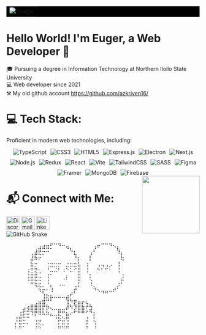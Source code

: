 <table align="center" bgcolor="#000000">
  <tr>
    <td>
      <center>
        <picture>
          <img src="https://i.pinimg.com/originals/1e/a6/66/1ea66601f1ee09b578c40feee6ecd953.gif" alt="Image">
        </picture>
      </center>
    </td>
  </tr>
</table>



# Hello World! I'm Euger, a Web Developer 👋






<div align="left">

🎓 Pursuing a degree in Information Technology at Northern Iloilo State University  
💻 Web developer since 2021 <br/>
⚒ My old github account https://github.com/azkriven16/

</div>





# 💻 Tech Stack:
Proficient in modern web technologies, including:


<div style="display: flex; flex-wrap: wrap; gap: 10px; justify-content: center;">
  <img src="https://img.shields.io/badge/typescript-%23007ACC.svg?style=for-the-badge&logo=typescript&logoColor=white" alt="TypeScript">
  <img src="https://img.shields.io/badge/css3-%231572B6.svg?style=for-the-badge&logo=css3&logoColor=white" alt="CSS3">
  <img src="https://img.shields.io/badge/html5-%23E34F26.svg?style=for-the-badge&logo=html5&logoColor=white" alt="HTML5">
  <img src="https://img.shields.io/badge/express.js-%23404d59.svg?style=for-the-badge&logo=express&logoColor=%2361DAFB" alt="Express.js">
  <img src="https://img.shields.io/badge/Electron-191970?style=for-the-badge&logo=Electron&logoColor=white" alt="Electron">
  <img src="https://img.shields.io/badge/Next-black?style=for-the-badge&logo=next.js&logoColor=white" alt="Next.js">
  <img src="https://img.shields.io/badge/node.js-6DA55F?style=for-the-badge&logo=node.js&logoColor=white" alt="Node.js">
  <img src="https://img.shields.io/badge/redux-%23593d88.svg?style=for-the-badge&logo=redux&logoColor=white" alt="Redux">
  <img src="https://img.shields.io/badge/react-%2320232a.svg?style=for-the-badge&logo=react&logoColor=%2361DAFB" alt="React">
  <img src="https://img.shields.io/badge/vite-%23646CFF.svg?style=for-the-badge&logo=vite&logoColor=white" alt="Vite">
  <img src="https://img.shields.io/badge/tailwindcss-%2338B2AC.svg?style=for-the-badge&logo=tailwind-css&logoColor=white" alt="TailwindCSS">
  <img src="https://img.shields.io/badge/SASS-hotpink.svg?style=for-the-badge&logo=SASS&logoColor=white" alt="SASS">
  <img src="https://img.shields.io/badge/figma-%23F24E1E.svg?style=for-the-badge&logo=figma&logoColor=white" alt="Figma">
  <img src="https://img.shields.io/badge/Framer-black?style=for-the-badge&logo=framer&logoColor=blue" alt="Framer">
  <img src="https://img.shields.io/badge/MongoDB-%234ea94b.svg?style=for-the-badge&logo=mongodb&logoColor=white" alt="MongoDB">
  <img src="https://img.shields.io/badge/Firebase-039BE5?style=for-the-badge&logo=Firebase&logoColor=white" alt="Firebase">
</div>



<picture>
  <img align="right" height="150" src="https://media.tenor.com/lVhFnY9tc94AAAAj/anime-dance.gif" />
</picture>



# 📬 Connect with Me:

<div align="left">
  <img src="https://img.shields.io/static/v1?message=Discord&logo=discord&label=&color=7289DA&logoColor=white&labelColor=&style=for-the-badge" height="35" alt="Discord logo"  />
  <img src="https://img.shields.io/static/v1?message=Gmail&logo=gmail&label=&color=D14836&logoColor=white&labelColor=&style=for-the-badge" height="35" alt="Gmail logo"  />
  <img src="https://img.shields.io/static/v1?message=LinkedIn&logo=linkedin&label=&color=0077B5&logoColor=white&labelColor=&style=for-the-badge" height="35" alt="LinkedIn logo"  />
</div>

<!-- GitHub Snake Image -->
<picture>
  <source media="(prefers-color-scheme: dark)" srcset="https://raw.githubusercontent.com/tobiasmeyhoefer/tobiasmeyhoefer/output/github-snake-dark.svg">
  <source media="(prefers-color-scheme: light)" srcset="https://raw.githubusercontent.com/tobiasmeyhoefer/tobiasmeyhoefer/output/github-snake.svg">
  <img alt="GitHub Snake" src="https://raw.githubusercontent.com/tobiasmeyhoefer/tobiasmeyhoefer/output/github-snake.svg">
</picture>

<pre>⠀⠀⠀⠀⠀⠀⠀⠀⣠⣴⣶⡋⠉⠙⠒⢤⡀⠀⠀⠀⠀⠀⢠⠖⠉⠉⠙⠢⡄⠀
⠀⠀⠀⠀⠀⠀⢀⣼⣟⡒⠒⠀⠀⠀⠀⠀⠙⣆⠀⠀⠀⢠⠃⠀⠀⠀⠀⠀⠹⡄
⠀⠀⠀⠀⠀⠀⣼⠷⠖⠀⠀⠀⠀⠀⠀⠀⠀⠘⡆⠀⠀⡇⠀⠀⠀⠀⠀⠀⠀⢷
⠀⠀⠀⠀⠀⠀⣷⡒⠀⠀⢐⣒⣒⡒⠀⣐⣒⣒⣧⠀⢰⠀⠀⢠⢤⢠⡠⠀⢸⠀
⠀⠀⠀⠀⠀⢰⣛⣟⣂⠀⠘⠤⠬⠃⠰⠑⠥⠊⣿⠀⢸⠀⠀⠓⠃⠋⠂⠀⢸⠀
⠀⠀⠀⠀⠀⢸⣿⡿⠤⠀⢸⠁⠀⠀⢀⡆⠀⠀⣿⠀⠀⡇⠀⠀⠀⠀⠀⠀⠀⣸
⠀⠀⠀⠀⠀⠈⠿⣯⡭⠀⠸⡀⠀⢀⣀⠀⠀⠀⡟⠀⠀⢸⠀⠀⠀⠀⠀⠀⢠⠏
⠀⠀⠀⠀⠀⠀⠀⠈⢯⡥⠄⢱⠀⠀⠀⠀⠀⡼⠁⠀⠀⠀⠳⢄⣀⣀⣀⡴⠃⠀
⠀⠀⠀⠀⠀⠀⠀⠀⠀⢱⡦⣄⣀⣀⣀⣠⠞⠁⠀⠀⠀⠀⠀⠀⠈⠉⠀⠀⠀⠀
⠀⠀⠀⠀⠀⠀⠀⢀⣤⣾⠛⠃⠀⠀⠀⢹⠳⡶⣤⡤⣄⠀⠀⠀⠀⠀⠀⠀⠀⠀
⠀⠀⠀⠀⣠⢴⣿⣿⣿⡟⡷⢄⣀⣀⣀⡼⠳⡹⣿⣷⠞⣳⠀⠀⠀⠀⠀⠀⠀⠀
⠀⠀⠀⢰⡯⠭⠹⡟⠿⠧⠷⣄⣀⣟⠛⣦⠔⠋⠛⠛⠋⠙⡆⠀⠀⠀⠀⠀⠀⠀
⠀⠀⢸⣿⠭⠉⠀⢠⣤⠀⠀⠀⠘⡷⣵⢻⠀⠀⠀⠀⣼⠀⣇⠀⠀⠀⠀⠀⠀⠀
⠀⠀⡇⣿⠍⠁⠀⢸⣗⠂⠀⠀⠀⣧⣿⣼⠀⠀⠀⠀⣯⠀⢸⠀⠀⠀⠀⠀⠀⠀</pre>

